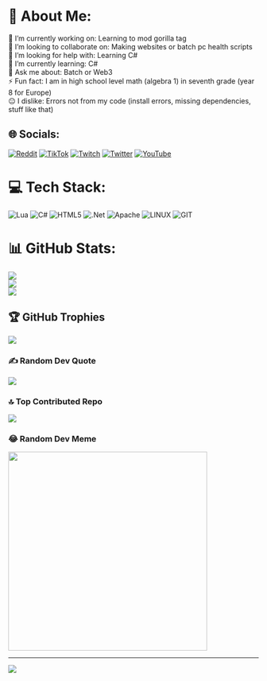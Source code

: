 # 💫 About Me:
🔭 I’m currently working on: Learning to mod gorilla tag<br>👯 I’m looking to collaborate on: Making websites or batch pc health scripts<br>🤝 I’m looking for help with: Learning C#<br>🌱 I’m currently learning: C#<br>💬 Ask me about: Batch or Web3<br>⚡ Fun fact: I am in high school level math (algebra 1) in seventh grade (year 8 for Europe)<br> 😐 I dislike: Errors not from my code (install errors, missing dependencies, stuff like that)


## 🌐 Socials:
[![Reddit](https://img.shields.io/badge/Reddit-%23FF4500.svg?logo=Reddit&logoColor=white)](https://reddit.com/user/@Nocue_) [![TikTok](https://img.shields.io/badge/TikTok-%23000000.svg?logo=TikTok&logoColor=white)](https://tiktok.com/@@pyluaVR) [![Twitch](https://img.shields.io/badge/Twitch-%239146FF.svg?logo=Twitch&logoColor=white)](https://twitch.tv/@pyluaVR) [![Twitter](https://img.shields.io/badge/Twitter-%231DA1F2.svg?logo=Twitter&logoColor=white)](https://twitter.com/@pyluaVR) [![YouTube](https://img.shields.io/badge/YouTube-%23FF0000.svg?logo=YouTube&logoColor=white)](https://youtube.com/@@pyluaVR) 

# 💻 Tech Stack:
![Lua](https://img.shields.io/badge/lua-%232C2D72.svg?style=for-the-badge&logo=lua&logoColor=white) ![C#](https://img.shields.io/badge/c%23-%23239120.svg?style=for-the-badge&logo=c-sharp&logoColor=white) ![HTML5](https://img.shields.io/badge/html5-%23E34F26.svg?style=for-the-badge&logo=html5&logoColor=white) ![.Net](https://img.shields.io/badge/.NET-5C2D91?style=for-the-badge&logo=.net&logoColor=white) ![Apache](https://img.shields.io/badge/apache-%23D42029.svg?style=for-the-badge&logo=apache&logoColor=white) ![LINUX](https://img.shields.io/badge/Linux-FCC624?style=for-the-badge&logo=linux&logoColor=black) ![GIT](https://img.shields.io/badge/Git-fc6d26?style=for-the-badge&logo=git&logoColor=white)
# 📊 GitHub Stats:
![](https://github-readme-stats.vercel.app/api?username=pyluaVR&theme=blueberry&hide_border=false&include_all_commits=true&count_private=true)<br/>
![](https://github-readme-streak-stats.herokuapp.com/?user=pyluaVR&theme=blueberry&hide_border=false)<br/>
![](https://github-readme-stats.vercel.app/api/top-langs/?username=pyluaVR&theme=blueberry&hide_border=false&include_all_commits=true&count_private=true&layout=compact)

## 🏆 GitHub Trophies
![](https://github-profile-trophy.vercel.app/?username=pyluaVR&theme=radical&no-frame=false&no-bg=false&margin-w=4)

### ✍️ Random Dev Quote
![](https://quotes-github-readme.vercel.app/api?type=horizontal&theme=radical)

### 🔝 Top Contributed Repo
![](https://github-contributor-stats.vercel.app/api?username=pyluaVR&limit=5&theme=radical&combine_all_yearly_contributions=true)

### 😂 Random Dev Meme
<img src='https://randommeme-five.vercel.app/' style="height: 400px;"/>

---
[![](https://visitcount.itsvg.in/api?id=pyluaVR&icon=0&color=0)](https://visitcount.itsvg.in)

<!-- Proudly created with GPRM ( https://gprm.itsvg.in ) -->
